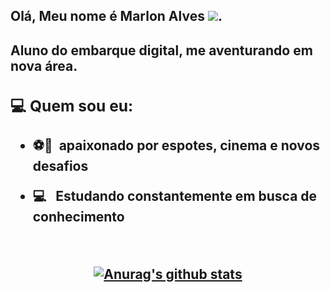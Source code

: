 

<!--
**marlonalessandro/marlonalessandro** is a ✨ _special_ ✨ repository because its `README.md` (this file) appears on your GitHub profile.

Here are some ideas to get you started:

- 🔭 I’m currently working on ...
- 🌱 I’m currently learning ...
- 👯 I’m looking to collaborate on ...
- 🤔 I’m looking for help with ...
- 💬 Ask me about ...
- 📫 How to reach me: ...
- 😄 Pronouns: ...
- ⚡ Fun fact: ...
--><h2> Olá, Meu nome é <strong>Marlon Alves <img src= "imagehttps://media.fortniteapi.io/images/WID_Athena_SunRose_Zeus_Lightning.png</strong">. 

<h4>Aluno do embarque digital, me aventurando em nova área.<h4>
      
  
<h3> 💻 Quem sou eu:</h3> 
      
- ⚽🎦&nbsp; <strong>apaixonado por espotes, cinema e novos desafios</strong>
- :computer: &nbsp; <strong>Estudando constantemente em busca de conhecimento </strong>




  </br>
<div align="center">
<a href="https://github-readme-stats-anuraghazra1.vercel.app/api?username=marlonalessandro"><img src="https://github-readme-stats.anuraghazra1.vercel.app/api?username=marlonalessandro&show_icons=true&include_all_commits=true&theme=radical" alt="Anurag's github stats"/>
</a>
</div>
